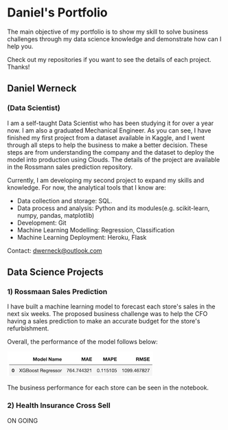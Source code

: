# Daniel's Portfolio

The main objective of my portfolio is to show my skill to solve business challenges through my data science knowledge and demonstrate how can I help you. 

Check out my repositories if you want to see the details of each project. Thanks!

## Daniel Werneck
### (Data Scientist)
I am a self-taught Data Scientist who has been studying it for over a year now. I am also a graduated Mechanical Engineer.
As you can see, I have finished my first project from a dataset available in Kaggle, and I went through all steps to help the business to make a better decision. These steps are from understanding the company and the dataset to deploy the model into production using Clouds. 
The details of the project are available in the Rossmann sales prediction repository. 

Currently, I am developing my second project to expand my skills and knowledge. For now, the analytical tools that I know are:
- Data collection and storage: SQL.
- Data process and analysis: Python and its modules(e.g. scikit-learn, numpy, pandas, matplotlib)
- Development: Git
- Machine Learning Modelling: Regression, Classification
- Machine Learning Deployment: Heroku, Flask

Contact:
dwerneck@outlook.com

## Data Science Projects

### 1) Rossmaan Sales Prediction

I have built a machine learning model to forecast each store's sales in the next six weeks. The proposed business challenge was to help the CFO having a sales prediction to make an accurate budget for the store's refurbishment.  

Overall, the performance of the model follows below:

![Alt text](/result.png?raw=true)

The business performance for each store can be seen in the notebook. 

### 2) Health Insurance Cross Sell

ON GOING
